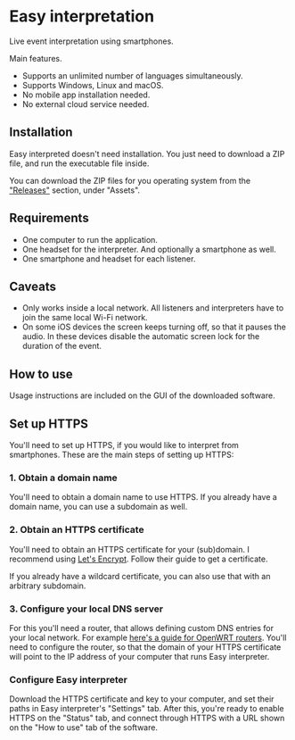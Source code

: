 # Easy interpretation

Live event interpretation using smartphones.

Main features.

* Supports an unlimited number of languages simultaneously.
* Supports Windows, Linux and macOS.
* No mobile app installation needed.
* No external cloud service needed.

## Installation

Easy interpreted doesn't need installation.
You just need to download a ZIP file, and run the executable file inside.

You can download the ZIP files for you operating system from the
["Releases"](https://github.com/tiborhari/easy-interpretation/releases) section, under "Assets".


## Requirements

* One computer to run the application.
* One headset for the interpreter. And optionally a smartphone as well.
* One smartphone and headset for each listener.

## Caveats

* Only works inside a local network.
  All listeners and interpreters have to join the same local Wi-Fi network.
* On some iOS devices the screen keeps turning off, so that it pauses the audio.
  In these devices disable the automatic screen lock for the duration of the event.

## How to use

Usage instructions are included on the GUI of the downloaded software.

## Set up HTTPS

You'll need to set up HTTPS, if you would like to interpret from smartphones.
These are the main steps of setting up HTTPS:

### 1. Obtain a domain name

You'll need to obtain a domain name to use HTTPS. If you already have a domain name, you can use a subdomain as well.

### 2. Obtain an HTTPS certificate

You'll need to obtain an HTTPS certificate for your (sub)domain.
I recommend using [Let's Encrypt](https://letsencrypt.org/getting-started/). Follow their guide to get a certificate.

If you already have a wildcard certificate, you can also use that with an arbitrary subdomain.

### 3. Configure your local DNS server

For this you'll need a router, that allows defining custom DNS entries for your local network.
For example [here's a guide for OpenWRT routers](https://openwrt.org/docs/guide-user/base-system/dhcp_configuration?s[]=hostnames#hostnames).
You'll need to configure the router, so that the domain of your HTTPS certificate will point to the IP address of your computer that runs Easy interpreter.

### Configure Easy interpreter

Download the HTTPS certificate and key to your computer, and set their paths in Easy interpreter's "Settings" tab.
After this, you're ready to enable HTTPS on the "Status" tab, and connect through HTTPS with a URL shown on the "How to use" tab of the software.